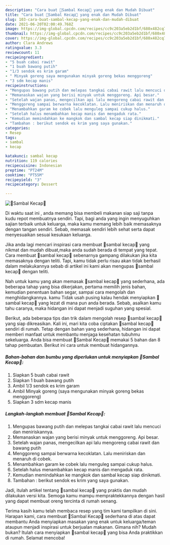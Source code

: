 ```yaml
---
description: "Cara buat 🌷Sambal Kecap🌷 yang enak dan Mudah Dibuat"
title: "Cara buat 🌷Sambal Kecap🌷 yang enak dan Mudah Dibuat"
slug: 103-cara-buat-sambal-kecap-yang-enak-dan-mudah-dibuat
date: 2021-06-20T02:00:49.768Z
image: https://img-global.cpcdn.com/recipes/cc9c203a5eb2d1bf/680x482cq70/🌷sambal-kecap🌷-foto-resep-utama.jpg
thumbnail: https://img-global.cpcdn.com/recipes/cc9c203a5eb2d1bf/680x482cq70/🌷sambal-kecap🌷-foto-resep-utama.jpg
cover: https://img-global.cpcdn.com/recipes/cc9c203a5eb2d1bf/680x482cq70/🌷sambal-kecap🌷-foto-resep-utama.jpg
author: Clara Andrews
ratingvalue: 3.3
reviewcount: 11
recipeingredient:
- "5 buah cabai rawit"
- "1 buah bawang putih"
- "1/3 sendok es krim garam"
- " Minyak goreng saya mengunakan minyak goreng bekas menggoreng"
- "3 sdm kecap manis"
recipeinstructions:
- "Mengupas bawang putih dan melepas tangkai cabai rawit lalu mencuci dan meniriskannya."
- "Memanaskan wajan yang berisi minyak untuk menggoreng. Api besar."
- "Setelah wajan panas, mengecilkan api lalu mengoreng cabai rawit dan bawang putih"
- "Menggoreng sampai berwarna kecoklatan. Lalu meniriskan dan menaruh di cobek."
- "Menambahkan garam ke cobek lalu menguleg sampai cukup halus."
- "Setelah halus menambahkan kecap manis dan mengaduk rata."
- "Kemudian memindahkan ke mangkok dan sambal kecap siap dinikmati."
- "Tambahan : berikut sendok es krim yang saya gunakan."
categories:
- Resep
tags:
- sambal
- kecap

katakunci: sambal kecap 
nutrition: 119 calories
recipecuisine: Indonesian
preptime: "PT24M"
cooktime: "PT55M"
recipeyield: "3"
recipecategory: Dessert

---
```



![🌷Sambal Kecap🌷](https://img-global.cpcdn.com/recipes/cc9c203a5eb2d1bf/680x482cq70/🌷sambal-kecap🌷-foto-resep-utama.jpg)

Di waktu  saat ini , anda memang bisa membeli makanan siap saji tanpa kudu repot membuatnya sendiri. Tapi, bagi anda yang ingin menyuguhkan sajian terbaik untuk keluarga, maka kamu memang lebih baik memasaknya dengan tangan sendiri. Sebab, memasak sendiri lebih sehat serta dapat menyesuaikan sesuai kesukaan keluarga.

Jika anda lagi mencari inspirasi cara membuat 🌷sambal kecap🌷 yang nikmat dan mudah dibuat,maka anda sudah berada di tempat yang tepat. Cara membuat 🌷sambal kecap🌷  sebenarnya gampang dilakukan jika kita memasaknya dengan teliti. Tapi, kamu tidak perlu risau akan tidak berhasil dalam melakukannya 
sebab di artikel ini kami akan mengupas 🌷sambal kecap🌷 dengan teliti.  



Nah untuk kamu yang akan memasak 🌷sambal kecap🌷 yang sederhana, ada beberapa tahap yang bisa dikerjakan, pertama memilih jenis bahan, kemudian penentuan bahan segar, sampai cara mengolah dan menghidangkannya. kamu Tidak usah pusing kalau hendak menyiapkan 🌷sambal kecap🌷 yang lezat di mana pun anda berada. Sebab, asalkan kamu  tahu caranya, maka hidangan ini dapat menjadi suguhan yang spesial.

Berikut, ada beberapa tips dan trik dalam mengolah resep 🌷sambal kecap🌷 yang siap dikreasikan. Kali ini, mari kita coba ciptakan 🌷sambal kecap🌷 sendiri di rumah. Tetap dengan bahan yang sederhana, hidangan ini dapat memberi manfaat untuk membantu menjaga kesehatan tubuhmu sekeluarga. Anda bisa membuat 🌷Sambal Kecap🌷 memakai 5 bahan dan 8 tahap pembuatan. Berikut ini cara untuk membuat hidangannya.

<!--inarticleads1-->

##### Bahan-bahan dan bumbu yang diperlukan untuk menyiapkan 🌷Sambal Kecap🌷:

1. Siapkan 5 buah cabai rawit
1. Siapkan 1 buah bawang putih
1. Ambil 1/3 sendok es krim garam
1. Ambil  Minyak goreng (saya mengunakan minyak goreng bekas menggoreng)
1. Siapkan 3 sdm kecap manis




<!--inarticleads2-->

##### Langkah-langkah membuat 🌷Sambal Kecap🌷:

1. Mengupas bawang putih dan melepas tangkai cabai rawit lalu mencuci dan meniriskannya.
1. Memanaskan wajan yang berisi minyak untuk menggoreng. Api besar.
1. Setelah wajan panas, mengecilkan api lalu mengoreng cabai rawit dan bawang putih
1. Menggoreng sampai berwarna kecoklatan. Lalu meniriskan dan menaruh di cobek.
1. Menambahkan garam ke cobek lalu menguleg sampai cukup halus.
1. Setelah halus menambahkan kecap manis dan mengaduk rata.
1. Kemudian memindahkan ke mangkok dan sambal kecap siap dinikmati.
1. Tambahan : berikut sendok es krim yang saya gunakan.




Jadi, itulah artikel tentang  🌷sambal kecap🌷  yang praktis dan mudah dilakukan versi kita. Semoga kamu mampu mempraktekkannya dengan hasil yang dapat membuat oreng tercinta di rumah senang. 

Terima kasih kamu telah membaca resep yang tim kami tampilkan di sini. Harapan kami, cara membuat  🌷Sambal Kecap🌷 sederhana di atas dapat membantu Anda menyiapkan masakan yang enak untuk keluarga/teman ataupun menjadi inspirasi untuk berjualan makanan. Gimana nih? Mudah bukan? Itulah cara menyiapkan 🌷sambal kecap🌷 yang bisa Anda praktikkan di rumah. Selamat mencoba!

